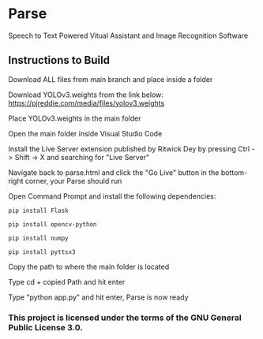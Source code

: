 # Parse
Speech to Text Powered Vitual Assistant and Image Recognition Software

## Instructions to Build
Download ALL files from main branch and place inside a folder

Download YOLOv3.weights from the link below:
https://pjreddie.com/media/files/yolov3.weights

Place YOLOv3.weights in the main folder

Open the main folder inside Visual Studio Code

Install the Live Server extension published by Ritwick Dey by pressing Ctrl -> Shift -> X and searching for "Live Server"

Navigate back to parse.html and click the "Go Live" button in the bottom-right corner, your Parse should run

Open Command Prompt and install the following dependencies: 

```
pip install Flask

pip install opencv-python

pip install numpy

pip install pyttsx3

```

Copy the path to where the main folder is located

Type cd + copied Path and hit enter

Type "python app.py" and hit enter, Parse is now ready

### This project is licensed under the terms of the GNU General Public License 3.0.

